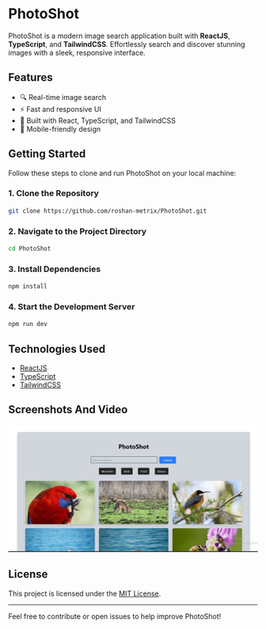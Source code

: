 # PhotoShot

PhotoShot is a modern image search application built with **ReactJS**, **TypeScript**, and **TailwindCSS**. Effortlessly search and discover stunning images with a sleek, responsive interface.

## Features

- 🔍 Real-time image search
- ⚡ Fast and responsive UI
- 🎨 Built with React, TypeScript, and TailwindCSS
- 📱 Mobile-friendly design

## Getting Started

Follow these steps to clone and run PhotoShot on your local machine:

### 1. Clone the Repository

```bash
git clone https://github.com/roshan-metrix/PhotoShot.git
```

### 2. Navigate to the Project Directory

```bash
cd PhotoShot
```

### 3. Install Dependencies

```bash
npm install
```

### 4. Start the Development Server

```bash
npm run dev
```

## Technologies Used

- [ReactJS](https://reactjs.org/)
- [TypeScript](https://www.typescriptlang.org/)
- [TailwindCSS](https://tailwindcss.com/)

## Screenshots And Video

![Photoshot Screenshot](./screenshot.png)

## License

This project is licensed under the [MIT License](license.txt).

---

Feel free to contribute or open issues to help improve PhotoShot!